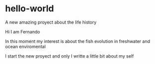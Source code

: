 # hello-world
A new amazing proyect about the life history

Hi I am Fernando

In this moment my interest is about the fish evolution in freshwater and ocean enviromental

I start the new proyect and only I writte a little bit about my self

